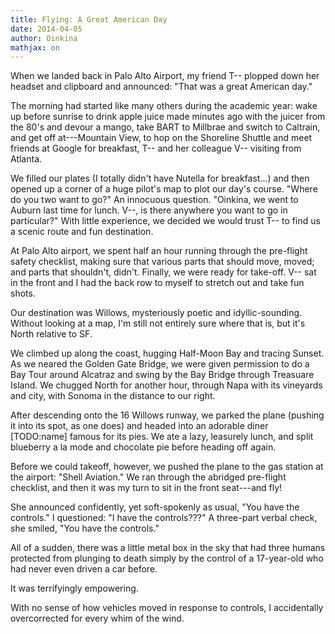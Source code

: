 ```yaml
---
title: Flying: A Great American Day
date: 2014-04-05
author: Oinkina
mathjax: on
---
```


When we landed back in Palo Alto Airport, my friend T-- plopped down her headset and clipboard and announced: "That was a great American day."

The morning had started like many others during the academic year: wake up before sunrise to drink apple juice made minutes ago with the juicer from the 80's and devour a mango, take BART to Millbrae and switch to Caltrain, and get off at---Mountain View, to hop on the Shoreline Shuttle and meet friends at Google for breakfast, T-- and her colleague V-- visiting from Atlanta. 

<!--
<div class="centerimgcontainer">
<img src="/posts/2014-04-02-flying/breakfast_map.jpg" alt="Map" style="">
<div class="caption">Mapping out our day</div>
</div>
-->

We filled our plates (I totally didn't have Nutella for breakfast...) and then opened up a corner of a huge pilot's map to plot our day's course. "Where do you two want to go?" An innocuous question. "Oinkina, we went to Auburn last time for lunch. V--, is there anywhere you want to go in particular?" With little experience, we decided we would trust T-- to find us a scenic route and fun destination. 

At Palo Alto airport, we spent half an hour running through the pre-flight safety checklist, making sure that various parts that should move, moved; and parts that shouldn't, didn't. Finally, we were ready for take-off. V-- sat in the front and I had the back row to myself to stretch out and take fun shots.

<!--bootstrap carousel maybe?-->

Our destination was Willows, mysteriously poetic and idyllic-sounding. Without looking at a map, I'm still not entirely sure where that is, but it's North relative to SF. 

We climbed up along the coast, hugging Half-Moon Bay and tracing Sunset. As we neared the Golden Gate Bridge, we were given permission to do a Bay Tour around Alcatraz and swing by the Bay Bridge through Treasuare Island. We chugged North for another hour, through Napa with its vineyards and city, with Sonoma in the distance to our right.

After descending onto the 16 Willows runway, we parked the plane (pushing it into its spot, as one does) and headed into an adorable diner [TODO:name] famous for its pies. We ate a lazy, leasurely lunch, and split blueberry a la mode and chocolate pie before heading off again. 

Before we could takeoff, however, we pushed the plane to the gas station at the airport: "Shell Aviation." We ran through the abridged pre-flight checklist, and then it was my turn to sit in the front seat---and fly!

She announced confidently, yet soft-spokenly as usual, "You have the controls." I questioned: "I have the controls???" A three-part verbal check, she smiled, "You have the controls."

All of a sudden, there was a little metal box in the sky that had three humans protected from plunging to death simply by the control of a 17-year-old who had never even driven a car before.

It was terrifyingly empowering.

With no sense of how vehicles moved in response to controls, I accidentally overcorrected for every whim of the wind.  